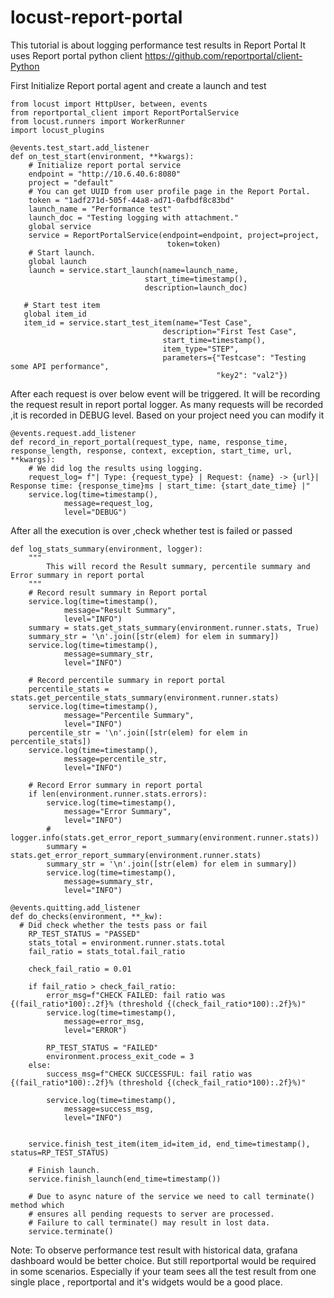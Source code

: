 # locust-report-portal

This tutorial is about logging performance test results in Report Portal
It uses Report portal python client https://github.com/reportportal/client-Python

First Initialize Report portal agent and create a launch and test
```
from locust import HttpUser, between, events
from reportportal_client import ReportPortalService
from locust.runners import WorkerRunner
import locust_plugins

@events.test_start.add_listener
def on_test_start(environment, **kwargs):
    # Initialize report portal service
    endpoint = "http://10.6.40.6:8080"
    project = "default"
    # You can get UUID from user profile page in the Report Portal.
    token = "1adf271d-505f-44a8-ad71-0afbdf8c83bd"
    launch_name = "Performance test"
    launch_doc = "Testing logging with attachment."
    global service
    service = ReportPortalService(endpoint=endpoint, project=project,
                                   token=token)
    # Start launch.
    global launch
    launch = service.start_launch(name=launch_name,
                              start_time=timestamp(),
                              description=launch_doc)
   
   # Start test item
   global item_id
   item_id = service.start_test_item(name="Test Case",
                                  description="First Test Case",
                                  start_time=timestamp(),
                                  item_type="STEP",
                                  parameters={"Testcase": "Testing some API performance",
                                              "key2": "val2"})
```

After each request is over below event will be triggered. It will be recording the request result in report portal logger.
As many requests will be recorded ,it is recorded in DEBUG level. Based on your project need you can modify it

```
@events.request.add_listener
def record_in_report_portal(request_type, name, response_time, response_length, response, context, exception, start_time, url, **kwargs):
    # We did log the results using logging.
    request_log= f"| Type: {request_type} | Request: {name} -> {url}| Response time: {response_time}ms | start_time: {start_date_time} |"
    service.log(time=timestamp(),
            message=request_log,
            level="DEBUG")
```

After all the execution is over ,check whether test is failed or passed

```
def log_stats_summary(environment, logger):
    """
        This will record the Result summary, percentile summary and Error summary in report portal
    """
    # Record result summary in Report portal
    service.log(time=timestamp(),
            message="Result Summary",
            level="INFO")
    summary = stats.get_stats_summary(environment.runner.stats, True)
    summary_str = '\n'.join([str(elem) for elem in summary])
    service.log(time=timestamp(),
            message=summary_str,
            level="INFO")
    
    # Record percentile summary in report portal
    percentile_stats = stats.get_percentile_stats_summary(environment.runner.stats)
    service.log(time=timestamp(),
            message="Percentile Summary",
            level="INFO")
    percentile_str = '\n'.join([str(elem) for elem in percentile_stats])
    service.log(time=timestamp(),
            message=percentile_str,
            level="INFO")
    
    # Record Error summary in report portal
    if len(environment.runner.stats.errors):
        service.log(time=timestamp(),
            message="Error Summary",
            level="INFO")
        # logger.info(stats.get_error_report_summary(environment.runner.stats))
        summary = stats.get_error_report_summary(environment.runner.stats)
        summary_str = '\n'.join([str(elem) for elem in summary])
        service.log(time=timestamp(),
            message=summary_str,
            level="INFO")
        
@events.quitting.add_listener
def do_checks(environment, **_kw):
  # Did check whether the tests pass or fail
    RP_TEST_STATUS = "PASSED"
    stats_total = environment.runner.stats.total
    fail_ratio = stats_total.fail_ratio

    check_fail_ratio = 0.01

    if fail_ratio > check_fail_ratio:
        error_msg=f"CHECK FAILED: fail ratio was {(fail_ratio*100):.2f}% (threshold {(check_fail_ratio*100):.2f}%)"
        service.log(time=timestamp(),
            message=error_msg,
            level="ERROR")
        
        RP_TEST_STATUS = "FAILED"
        environment.process_exit_code = 3
    else:
        success_msg=f"CHECK SUCCESSFUL: fail ratio was {(fail_ratio*100):.2f}% (threshold {(check_fail_ratio*100):.2f}%)"
        
        service.log(time=timestamp(),
            message=success_msg,
            level="INFO")


    service.finish_test_item(item_id=item_id, end_time=timestamp(), status=RP_TEST_STATUS)

    # Finish launch.
    service.finish_launch(end_time=timestamp())

    # Due to async nature of the service we need to call terminate() method which
    # ensures all pending requests to server are processed.
    # Failure to call terminate() may result in lost data.
    service.terminate()
```

Note: To observe performance test result with historical data, grafana dashboard would be better choice. But still reportportal would be required in some scenarios. Especially if your team sees all the test result from one single place , reportportal and it's widgets would be a good place.
